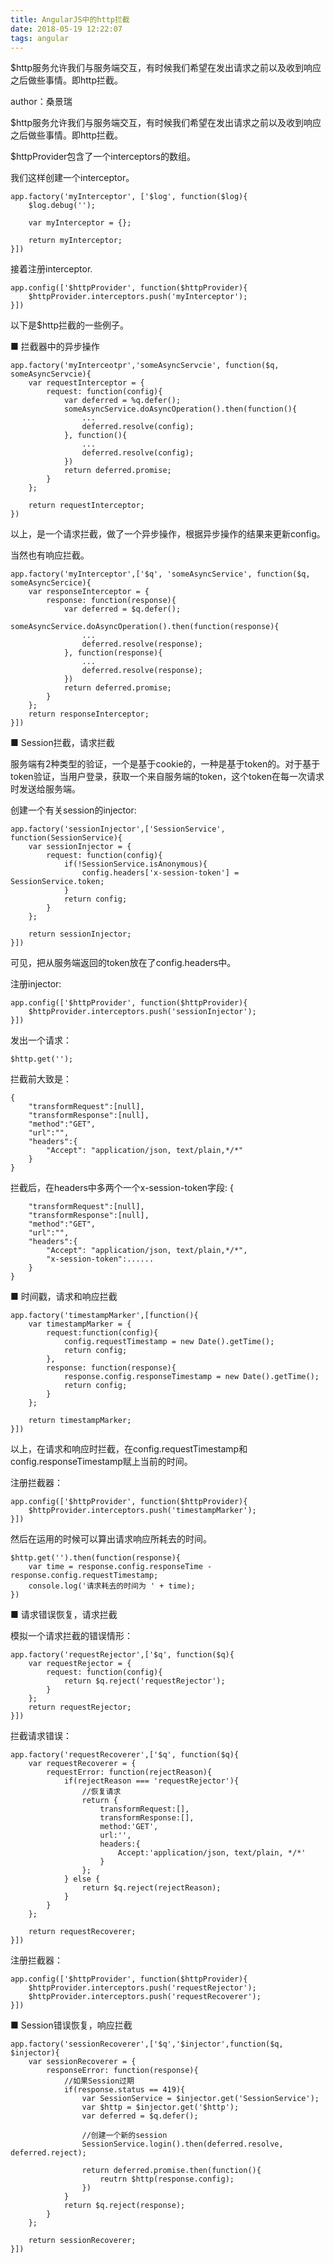 ```yaml
---
title: AngularJS中的http拦截
date: 2018-05-19 12:22:07
tags: angular
---
```


$http服务允许我们与服务端交互，有时候我们希望在发出请求之前以及收到响应之后做些事情。即http拦截。

author：桑景瑞
<!-- more -->

$http服务允许我们与服务端交互，有时候我们希望在发出请求之前以及收到响应之后做些事情。即http拦截。

$httpProvider包含了一个interceptors的数组。

我们这样创建一个interceptor。
 
```
app.factory('myInterceptor', ['$log', function($log){
    $log.debug('');
    
    var myInterceptor = {};
    
    return myInterceptor;
}])
```
 
接着注册interceptor.
```
app.config(['$httpProvider', function($httpProvider){
    $httpProvider.interceptors.push('myInterceptor');
}])
```
以下是$http拦截的一些例子。

■ 拦截器中的异步操作
 
```
app.factory('myInterceotpr','someAsyncServcie', function($q, someAsyncServcie){
    var requestInterceptor = {
        request: function(config){
            var deferred = %q.defer();
            someAsyncService.doAsyncOperation().then(function(){
                ...
                deferred.resolve(config);
            }, function(){
                ...
                deferred.resolve(config);
            })
            return deferred.promise;
        }
    };
    
    return requestInterceptor;
})
```
以上，是一个请求拦截，做了一个异步操作，根据异步操作的结果来更新config。

当然也有响应拦截。
 
```
app.factory('myInterceptor',['$q', 'someAsyncService', function($q, someAsyncSercice){
    var responseInterceptor = {
        response: function(response){
            var deferred = $q.defer();
            someAsyncService.doAsyncOperation().then(function(response){
                ...
                deferred.resolve(response);
            }, function(response){
                ...
                deferred.resolve(response);
            })
            return deferred.promise;
        }
    };
    return responseInterceptor;
}])
```
 
■ Session拦截，请求拦截

服务端有2种类型的验证，一个是基于cookie的，一种是基于token的。对于基于token验证，当用户登录，获取一个来自服务端的token，这个token在每一次请求时发送给服务端。

创建一个有关session的injector:
```
app.factory('sessionInjector',['SessionService', function(SessionService){
    var sessionInjector = {
        request: function(config){
            if(!SessionService.isAnonymous){
                config.headers['x-session-token'] = SessionService.token;
            }
            return config;
        }
    };
    
    return sessionInjector;
}])
```
可见，把从服务端返回的token放在了config.headers中。

注册injector:
```
app.config(['$httpProvider', function($httpProvider){
    $httpProvider.interceptors.push('sessionInjector');
}])
```
发出一个请求：
```
$http.get('');
```
拦截前大致是：
```
{
    "transformRequest":[null],
    "transformResponse":[null],
    "method":"GET",
    "url":"",
    "headers":{
        "Accept": "application/json, text/plain,*/*"
    }
}
```
拦截后，在headers中多两个一个x-session-token字段:
{
```
    "transformRequest":[null],
    "transformResponse":[null],
    "method":"GET",
    "url":"",
    "headers":{
        "Accept": "application/json, text/plain,*/*",
        "x-session-token":......
    }
}
```

■ 时间戳，请求和响应拦截
 
```
app.factory('timestampMarker',[function(){
    var timestampMarker = {
        request:function(config){
            config.requestTimestamp = new Date().getTime();
            return config;
        },
        response: function(response){
            response.config.responseTimestamp = new Date().getTime();
            return config;
        }
    };
    
    return timestampMarker;
}])
```
以上，在请求和响应时拦截，在config.requestTimestamp和config.responseTimestamp赋上当前的时间。

注册拦截器：
```
app.config(['$httpProvider', function($httpProvider){
    $httpProvider.interceptors.push('timestampMarker');
}])
```
然后在运用的时候可以算出请求响应所耗去的时间。
```
$http.get('').then(function(response){
    var time = response.config.responseTime - response.config.requestTimestamp;
    console.log('请求耗去的时间为 ' + time);
})
```

■ 请求错误恢复，请求拦截

模拟一个请求拦截的错误情形：
 
```
app.factory('requestRejector',['$q', function($q){
    var requestRejector = {
        request: function(config){
            return $q.reject('requestRejector');
        }
    };
    return requestRejector;
}])
```
 
拦截请求错误：
```
app.factory('requestRecoverer',['$q', function($q){
    var requestRecoverer = {
        requestError: function(rejectReason){
            if(rejectReason === 'requestRejector'){
                //恢复请求
                return {
                    transformRequest:[],
                    transformResponse:[],
                    method:'GET',
                    url:'',
                    headers:{
                        Accept:'application/json, text/plain, */*'
                    }
                };
            } else {
                return $q.reject(rejectReason);
            }
        }
    };
    
    return requestRecoverer;
}])
```
 
注册拦截器：
```
app.config(['$httpProvider', function($httpProvider){
    $httpProvider.interceptors.push('requestRejector');
    $httpProvider.interceptors.push('requestRecoverer');
}])
```
■ Session错误恢复，响应拦截
 
```
app.factory('sessionRecoverer',['$q','$injector',function($q, $injector){
    var sessionRecoverer = {
        responseError: function(response){
            //如果Session过期
            if(response.status == 419){
                var SessionService = $injector.get('SessionService');
                var $http = $injector.get('$http');
                var deferred = $q.defer();
                
                //创建一个新的session
                SessionService.login().then(deferred.resolve, deferred.reject);
                
                return deferred.promise.then(function(){
                    reutrn $http(response.config);
                })
            }
            return $q.reject(response);
        }
    };
    
    return sessionRecoverer;
}])
```